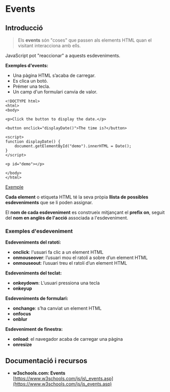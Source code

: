 # Events

## Introducció

> Els **events** són "coses" que passen als elements HTML quan el visitant interacciona amb ells.

JavaScript pot "reaccionar" a aquests esdeveniments.

**Exemples d'events:**

* Una pàgina HTML s’acaba de carregar.
* Es clica un botó.
* Prémer una tecla.
* Un camp d'un formulari canvia de valor.

```markup
<!DOCTYPE html>
<html>
<body>

<p>Click the button to display the date.</p>

<button onclick="displayDate()">The time is?</button>

<script>
function displayDate() {
    document.getElementById("demo").innerHTML = Date();
}
</script>

<p id="demo"></p>

</body>
</html>
```

[Exemple](https://www.w3schools.com/js/tryit.asp?filename=tryjs_events1)

**Cada element** o etiqueta HTML té la seva pròpia **llista de possibles esdeveniments** que se li poden assignar.

El **nom de cada esdeveniment** es construeix mitjançant el **prefix on**, seguit del **nom en anglès de l'acció** associada a l'esdeveniment.

### **Exemples d'esdeveniment**

**Esdeveniments del ratotí:**

* **onclick**: l'usuari fa clic a un element HTML
* **onmouseover**: l’usuari mou el ratolí a sobre d’un element HTML
* **onmouseout**: l’usuari treu el ratolí d’un element HTML

**Esdeveniments del teclat:**

* **onkeydown**: L’usuari pressiona una tecla
* **onkeyup**

**Esdeveniments de formulari:** 

* **onchange**: s’ha canviat un element HTML
* **onfocus**
* **onblur**

**Esdeveniment de finestra:**

* **onload**: el navegador acaba de carregar una pàgina
* **onresize**

## Documentació i recursos

* **w3schools.com: Events** [https://www.w3schools.com/js/js\_events.asp](https://www.w3schools.com/js/js_events.asp)

